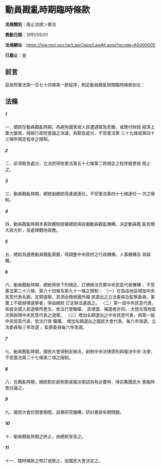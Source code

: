 # 動員戡亂時期臨時條款

**法規類別**：廢止法規＞憲法

**異動日期**：1991/05/01  

**法規網址**：https://law.moj.gov.tw/LawClass/LawAll.aspx?pcode=A0000005

**已廢止**：是

## 前言
茲依照憲法第一百七十四條第一款程序，制定動員戡亂時期臨時條款如左：

## 法條
##### 1
一、總統在動員戡亂時期，為避免國家或人民遭遇緊急危難，或應付財政
    經濟上重大變故，得經行政院會議之決議，為緊急處分，不受憲法第
    三十九條或第四十三條所規定程序之限制。

##### 2
二、前項緊急處分，立法院得依憲法第五十七條第二款規定之程序變更或
    廢止之。

##### 3
三、動員戡亂時期，總統副總統得連選連任，不受憲法第四十七條連任一
    次之限制。

##### 4
四、動員戡亂時期本憲政體制授權總統得設置動員戡亂機構，決定動員戡
    亂有關大政方針，並處理戰地政務。

##### 5
五、總統為適應動員戡亂需要，得調整中央政府之行政機構，人事機構及
    其組織。

##### 6
六、動員戡亂時期，總統得依下列規定，訂頒辦法充實中央民意代表機構
    ，不受憲法第二十六條、第六十四條及第九十一條之限制：
（一）在自由地區增加中央民意代表名額，定期選舉，其須由僑居國外國
      民選出之立法委員及監察委員，事實上不能辦理選舉者，得由總統
      訂定辦法遴選之。
（二）第一屆中央民意代表，係經全國人民選舉所產生，依法行使職權，
      其增選、補選者亦同。
      大陸光復地區次第辦理中央民意代表之選舉。
（三）增加名額選出之中央民意代表，與第一屆中央民意代表，依法行使
      職權。
      增加名額選出之國民大會代表，每六年改選，立法委員每三年改選
      ，監察委員每六年改選。

##### 7
七、動員戡亂時期，國民大會得制定辦法，創制中央法律原則與複決中央
    法律，不受憲法第二十七條第二項之限制。

##### 8
八、在戡亂時期，總統對於創制案或複決案認為有必要時，得召集國民大
    會臨時會討論之。

##### 9
九、國民大會於閉會期間，設置研究機構，研討憲政有關問題。

##### 10
十、動員戡亂時期之終止，由總統宣告之。

##### 11
十一、臨時條款之修訂或廢止，由國民大會決定之。


